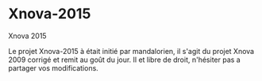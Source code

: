 # Xnova-2015
Xnova 2015

Le projet Xnova-2015 à était initié par mandalorien, il s'agit du projet Xnova 2009 corrigé et remit au goût du jour.
Il et libre de droit, n'hésiter pas a partager vos modifications.
